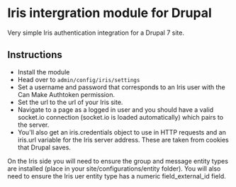 # Iris intergration module for Drupal

Very simple Iris authentication integration for a Drupal 7 site.

## Instructions

* Install the module
* Head over to `admin/config/iris/settings`
* Set a username and password that corresponds to an Iris user with the Can Make Authtoken permission.
* Set the url to the url of your Iris site.
* Navigate to a page as a logged in user and you should have a valid socket.io connection (socket.io is loaded automatically) which pairs to the server.
* You'll also get an iris.credentials object to use in HTTP requests and an iris.url variable for the Iris server address. These are taken from cookies that Drupal saves.

On the Iris side you will need to ensure the group and message entity types are installed (place in your site/configurations/entity folder). You will also need to ensure the Iris uer entity type has a numeric field_external_id field.